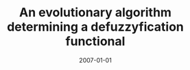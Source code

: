 ---
# Documentation: https://wowchemy.com/docs/managing-content/

title: An evolutionary algorithm determining a defuzzyfication functional
subtitle: ''
summary: ''
authors:
- Witold Kosiński
- markowska-kaczmar
tags: []
categories: []
date: '2007-01-01'
lastmod: 2022-10-07T04:57:18Z
featured: false
draft: false

# Featured image
# To use, add an image named `featured.jpg/png` to your page's folder.
# Focal points: Smart, Center, TopLeft, Top, TopRight, Left, Right, BottomLeft, Bottom, BottomRight.
image:
  caption: ''
  focal_point: ''
  preview_only: false

# Projects (optional).
#   Associate this post with one or more of your projects.
#   Simply enter your project's folder or file name without extension.
#   E.g. `projects = ["internal-project"]` references `content/project/deep-learning/index.md`.
#   Otherwise, set `projects = []`.
projects: []
publishDate: '2022-10-07T04:57:17.236321Z'
publication_types:
- '2'
abstract: ''
publication: '*TASK Quarterly*'
---